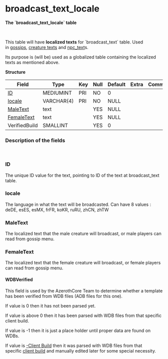 # broadcast\_text\_locale

**The \`broadcast\_text\_locale\` table**

 

This table will have **localized texts** for \`broadcast\_text\` table. Used in [gossips](gossip_menu_option), [creature texts](creature_text) and [npc\_text](npc_text)s.

Its purpose is (will be) used as a globalized table containing the localized texts as mentioned above.


**Structure**

| Field                       | Type         |  Key | Null | Default | Extra | Comment |
|-----------------------------|--------------|------|------|---------|-------|---------|
| [ID](#ID)                   | MEDIUMINT |  PRI | NO   | 0       |       |         |
| [locale](#locale)           | VARCHAR(4)   |  PRI | NO   | NULL    |       |         |
| [MaleText](#MaleText)       | text         |      | YES  | NULL    |       |         |
| [FemaleText](#FemaleText)   | text         |      | YES  | NULL    |       |         |
| VerifiedBuild               | SMALLINT  |      | YES  | 0       |       |         |

### Description of the fields

 

### ID

The unique ID value for the text, pointing to ID of the text at broadcast_text table.

### locale

The language in what the text will be broadcasted.
Can have 8 values : deDE, esES, esMX, frFR, koKR, ruRU, zhCN, zhTW

### MaleText

The localized text that the male creature will broadcast, or male players can read from gossip menu.

### FemaleText

The localized text that the female creature will broadcast, or female players can read from gossip menu.

#### WDBVerified

This field is used by the AzerothCore Team to determine whether a template has been verified from WDB files (ADB files for this one).

If value is 0 then it has not been parsed yet.

If value is above 0 then it has been parsed with WDB files from that specific client build.

If value is -1 then it is just a place holder until proper data are found on WDBs.

If value is [-Client Build](https://www.azerothcore.org/wiki/realmlist "DB:Auth:realmlist") then it was parsed with WDB files from that specific [client build](https://www.azerothcore.org/wiki/realmlist#gamebuild "DB:Auth:realmlist") and manually edited later for some special necessity.

 
